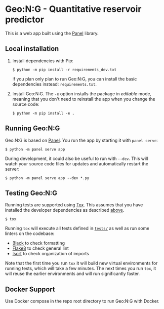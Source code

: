 # Geo:N:G - Quantitative reservoir predictor

This is a web app built using the [Panel](https://panel.holoviz.org/) library.


## Local installation

1. Install dependencies with Pip:

    ```
    $ python -m pip install -r requirements_dev.txt
    ```

    If you plan only plan to run Geo:N:G, you can install the basic dependencies instead: `requirements.txt`.

2. Install Geo:N:G. The `-e` option installs the package in _editable_ mode, meaning that you don't need to reinstall the app when you change the source code:

    ```
    $ python -m pip install -e .
    ```


## Running Geo:N:G

Geo:N:G is based on [Panel](https://panel.holoviz.org/). You run the app by starting it with `panel serve`:

```
$ python -m panel serve app
```

During development, it could also be useful to run with `--dev`. This will watch your source code files for updates and automatically restart the server:

```
$ python -m panel serve app --dev *.py
```


## Testing Geo:N:G

Running tests are supported using [Tox](https://tox.readthedocs.io/). This assumes that you have installed the developer dependencies as described [above](#local-installation).

```
$ tox
```

Running `tox` will execute all tests defined in [`tests/`](tests/) as well as run some linters on the codebase:

- [Black](https://black.readthedocs.io/) to check formatting
- [Flake8](https://flake8.pycqa.org/) to check general lint
- [Isort](https://pycqa.github.io/isort/) to check organization of imports

Note that the first time you run `tox` it will build new virtual environments for running tests, which will take a few minutes. The next times you run `tox`, it will reuse the earlier environments and will run significantly faster.


## Docker Support

Use Docker compose in the repo root directory to run Geo:N:G with Docker.
